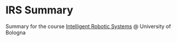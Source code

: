 # IRS Summary

Summary for the course [Intelligent Robotic Systems](https://www.unibo.it/it/didattica/insegnamenti/insegnamento/2022/447106) @ University of Bologna
